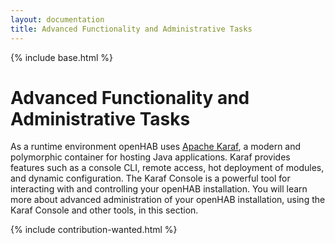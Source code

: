```yaml
---
layout: documentation
title: Advanced Functionality and Administrative Tasks
---
```


{% include base.html %}

# Advanced Functionality and Administrative Tasks

As a runtime environment openHAB uses [Apache Karaf](http://karaf.apache.org), a modern and polymorphic container for hosting Java applications.
Karaf provides features such as a console CLI, remote access, hot deployment of modules, and dynamic configuration.
The Karaf Console is a powerful tool for interacting with and controlling your openHAB installation.
You will learn more about advanced administration of your openHAB installation, using the Karaf Console and other tools, in this section.

{% include contribution-wanted.html %}
